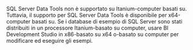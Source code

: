 SQL Server Data Tools non è supportato su Itanium\-computer basati su. Tuttavia, il supporto per SQL Server Data Tools è disponibile per x64\-computer basati su. Se i database di esempio di SQL Server sono stati distribuiti in un processore Itanium\-basato su computer, usare BI Development Studio in x86\-basato su x64 o\-basato su computer per modificare ed eseguire gli esempi.